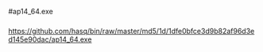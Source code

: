 #ap14_64.exe

###

https://github.com/hasq/bin/raw/master/md5/1d/1dfe0bfce3d9b82af96d3ed145e90dac/ap14_64.exe
